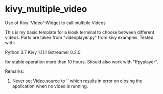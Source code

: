 # kivy_multiple_video
Use of Kivy 'Video'-Widget to call multiple Videos

This is my basic template for a kiosk terminal to choose between different videos. Parts are taken from "videoplayer.py"
from kivy examples. Tested with:

Python 3.7
Kivy 1.11.1
Gstreamer 0.2.0

for stable operation more than 10 hours. Should also work with "ffpyplayer".

Remarks:
1. Never set Video.source to '' which results in error on closing the application when no video is running.
